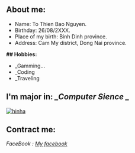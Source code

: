 
## About me:

 * Name: To Thien Bao Nguyen.
 * Birthday: 26/08/2XXX.
 * Place of my birth: Binh Dinh province.
 * Address: Cam My district, Dong Nai province.


**## Hobbies:**
 * _Gamming...
 * _Coding
 * _Traveling 

## I'm major in:   *_Computer Sience _*
 [![hinha](https://user-images.githubusercontent.com/94024704/150050219-453d204b-a026-4403-b0e2-5340c5ad5d36.png)
](https://vi.wikipedia.org/wiki/Khoa_học_máy_tính)
## Contract me:
  _FaceBook : [My facebook](https://www.facebook.com/jubao26z/)_

